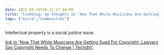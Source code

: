 ```yaml
---
date: 2022-03-16T16:12:17-04:00
title: "linkblog: my thoughts on 'Now That White Musicians Are Getting Sued For Copyright, Lawyers Say Copyright Needs To Change | Techdirt'"
tags: ["micro","Communities"]
---
```

Intellectual property is a social justice issue.
 
[link to 'Now That White Musicians Are Getting Sued For Copyright, Lawyers Say Copyright Needs To Change | Techdirt'](https://www.techdirt.com/2022/03/16/now-that-white-musicians-are-getting-sued-for-copyright-lawyers-say-copyright-needs-to-change/)
